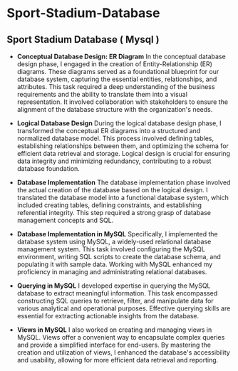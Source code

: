 # Sport-Stadium-Database
Sport Stadium Database ( Mysql )
---

- **Conceptual Database Design: ER Diagram**
In the conceptual database design phase, I engaged in the creation of Entity-Relationship (ER) diagrams. These diagrams served as a foundational blueprint for our database system, capturing the essential entities, relationships, and attributes. This task required a deep understanding of the business requirements and the ability to translate them into a visual representation. It involved collaboration with stakeholders to ensure the alignment of the database structure with the organization's needs.

- **Logical Database Design**
 During the logical database design phase, I transformed the conceptual ER diagrams into a structured and normalized database model. This process involved defining tables, establishing relationships between them, and optimizing the schema for efficient data retrieval and storage. Logical design is crucial for ensuring data integrity and minimizing redundancy, contributing to a robust database foundation.

- **Database Implementation**
The database implementation phase involved the actual creation of the database based on the logical design. I translated the database model into a functional database system, which included creating tables, defining constraints, and establishing referential integrity. This step required a strong grasp of database management concepts and SQL.

- **Database Implementation in MySQL**
 Specifically, I implemented the database system using MySQL, a widely-used relational database management system. This task involved configuring the MySQL environment, writing SQL scripts to create the database schema, and populating it with sample data. Working with MySQL enhanced my proficiency in managing and administrating relational databases.

- **Querying in MySQL**
I developed expertise in querying the MySQL database to extract meaningful information. This task encompassed constructing SQL queries to retrieve, filter, and manipulate data for various analytical and operational purposes. Effective querying skills are essential for extracting actionable insights from the database.

- **Views in MySQL**
I also worked on creating and managing views in MySQL. Views offer a convenient way to encapsulate complex queries and provide a simplified interface for end-users. By mastering the creation and utilization of views, I enhanced the database's accessibility and usability, allowing for more efficient data retrieval and reporting.
